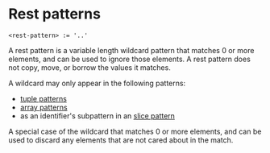 # Rest patterns
```
<rest-pattern> := '..'
```

A rest pattern is a variable length wildcard pattern that matches 0 or more elements, and can be used to ignore those elements.
A rest pattern does not copy, move, or borrow the values it matches.

A wildcard may only appear in the following patterns:
- [tuple patterns](./tuple-patterns.md)
- [array patterns](./slice-patterns.md)
- as an identifier's subpattern in an [slice pattern](./slice-patterns.md)

A special case of the wildcard that matches 0 or more elements, and can be used to discard any elements that are not cared about in the match.
